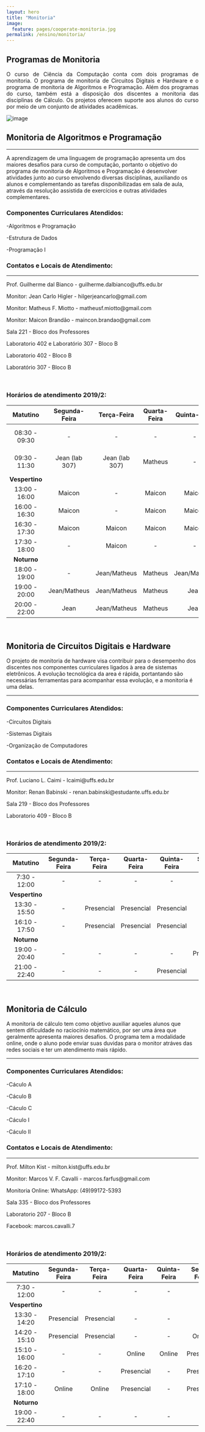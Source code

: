 ```yaml
---
layout: hero
title: "Monitoria"
image:
  feature: pages/cooperate-monitoria.jpg
permalink: /ensino/monitoria/
---
```


<section class="fdb-block">
  <div class="container">
    <div class="row align-items-center pt-2 pt-lg-5">
      <div class="col-12 col-md-8 col-lg-7" style=" text-align: justify;">
        <h2>Programas de Monitoria</h2>
        <p class="lead">O curso de Ciência da Computação conta com dois programas de monitoria. O programa de monitoria de Circuitos Digitais e Hardware e o programa de monitoria de Algoritmos e Programação. Além dos programas do curso, também está a disposição dos discentes a monitoria das disciplinas de Cálculo. Os projetos oferecem suporte aos alunos do curso por meio de um conjunto de atividades acadêmicas.</p>
      </div>
      <div class="col-8 col-md-4 m-auto m-md-0 ml-md-auto pt-5">
        <p><img alt="image" class="img-fluid" src="../../images/illustrations/teaching.svg"></p>
      </div>
    </div>
  </div>
</section>

<section>
  <div class="container">
    <div class="row justify-content-center">
      <div class="col-12 text-left">
        <h2>Monitoria de Algoritmos e Programação</h2>
        <hr/>
        <p class="text-justify">A aprendizagem de uma linguagem de programação apresenta um dos maiores desafios para curso de
computação, portanto o objetivo do programa de monitoria de Algoritmos e Programação é desenvolver atividades junto ao curso envolvendo diversas disciplinas, auxiliando os alunos e complementando as tarefas disponibilizadas em sala de aula, através da resolução assistida de exercícios e outras atividades complementares.
        </p>
        <h3>Componentes Curriculares Atendidos:</h3>
        <p>-Algoritmos e Programação</p>
        <p>-Estrutura de Dados</p>
        <p>-Programação I</p>
        <div class="alert alert-dark breath-top" role="alert">
          <h3 class="alert-heading">Contatos e Locais de Atendimento:</h3>
          <hr/>
          <div class="row text-left pt-5">
            <div class="col-12 col-sm-6 col-md-7">
              <p>Prof. Guilherme dal Bianco - guilherme.dalbianco@uffs.edu.br</p>
              <p>Monitor: Jean Carlo Higler - hilgerjeancarlo@gmail.com</p>
              <p>Monitor: Matheus F. Miotto - matheusf.miotto@gmail.com</p>
              <p>Monitor: Maicon Brandão - maincon.brandao@gmail.com</p>       
            </div>
            <div class="col-12 col-sm-6 col-md-5">
              <p>Sala 221 - Bloco dos Professores</p>
              <p>Laboratorio 402 e Laboratório 307 - Bloco B</p>
              <p>Laboratorio 402 - Bloco B</p>
              <p>Laboratório 307 - Bloco B</p>
            </div>
          </div> 
        </div>
      </div>
    </div>
  </div>
</section>

<br>
<h3>Horários de atendimento 2019/2:</h3>

|  **Matutino** |  Segunda-Feira |   Terça-Feira  | Quarta-Feira | Quinta-Feira |   Sexta-Feira  |
|:-------------:|:--------------:|:--------------:|:------------:|:------------:|:--------------:|
| 08:30 - 09:30 |        -       |   -            |       -      |      -       | Jean (lab 307) |
| 09:30 - 11:30 | Jean (lab 307) | Jean (lab 307) | Matheus      |       -      | Jean (lab 307) |
|**Vespertino** |                |                |              |              |                |
| 13:00 - 16:00 | Maicon         |     -          | Maicon       | Maicon       | Maicon         |
| 16:00 - 16:30 | Maicon         |     -          | Maicon       | Maicon       |    -           |
| 16:30 - 17:30 | Maicon         | Maicon         | Maicon       | Maicon       |    -           |
| 17:30 - 18:00 |          -     | Maicon         |    -         |      -       |                |
| **Noturno**   |                |                |              |              |                |
| 18:00 - 19:00 |              - | Jean/Matheus   | Matheus      | Jean/Matheus | Jean           |
| 19:00 - 20:00 | Jean/Matheus   | Jean/Matheus   | Matheus      | Jean         | Jean           |
| 20:00 - 22:00 | Jean           | Jean/Matheus   | Matheus      | Jean         | Jean           |

<br>

<section>
  <div class="container">
    <div class="row justify-content-center">
      <div class="col-12 text-left">
        <h2>Monitoria de Circuitos Digitais e Hardware</h2>
        <p class="text-justify">O projeto de monitoria de hardware visa contribuir para o desempenho dos discentes nos componentes curriculares ligados à area de sistemas eletrônicos. A evolução tecnológica da area é rápida, portantando são necessárias ferramentas para acompanhar essa evolução, e a monitoria é uma delas.
        </p>
        <hr/>
        <h3>Componentes Curriculares Atendidos:</h3>
        <p>-Circuitos Digitais</p>
        <p>-Sistemas Digitais</p>
        <p>-Organização de Computadores</p>
        <div class="alert alert-dark breath-top" role="alert">
          <h3 class="alert-heading">Contatos e Locais de Atendimento:</h3>
          <hr/>
          <div class="row text-left pt-5">
            <div class="col-12 col-sm-6 col-md-7">
              <p>Prof. Luciano L. Caimi - lcaimi@uffs.edu.br</p>
              <p>Monitor: Renan Babinski - renan.babinski@estudante.uffs.edu.br</p>
            </div>
            <div class="col-12 col-sm-6 col-md-5">
              <p>Sala 219 - Bloco dos Professores</p>
              <p>Laboratorio 409 - Bloco B</p>
            </div>
          </div> 
        </div>
      </div>
    </div>
  </div>
</section>

<br>
<h3>Horários de atendimento 2019/2:</h3>

|  **Matutino** |  Segunda-Feira |   Terça-Feira  | Quarta-Feira | Quinta-Feira |   Sexta-Feira  |
|:-------------:|:--------------:|:--------------:|:------------:|:------------:|:--------------:|
| 7:30 - 12:00  | -              | -              | -            |  -           | -              |
|**Vespertino** |                |                |              |              |                |
| 13:30 - 15:50 | -              | Presencial     | Presencial   |  Presencial  | -              |
| 16:10 - 17:50 | -              | Presencial     | Presencial   |  Presencial  | -              |
| **Noturno**   |                |                |              |              |                |
| 19:00 - 20:40 | -              | -              | -            |  -           | Presencial     |
| 21:00 - 22:40 | -              | -              | -            |  Presencial  | -              |

<br>

<section>
  <div class="container">
    <div class="row justify-content-center">
      <div class="col-12 text-left">
        <h2>Monitoria de Cálculo</h2>
        <p class="text-justify">A monitoria de cálculo tem como objetivo auxiliar aqueles alunos que sentem dificuldade no raciocínio matemático, por ser uma área que geralmente apresenta maiores desafios. O programa tem a modalidade online, onde o aluno pode enviar suas duvidas para o monitor atráves das redes sociais e ter um atendimento mais rápido.</p>
        <hr/>
        <h3>Componentes Curriculares Atendidos:</h3>
        <p>-Cáculo A</p>
        <p>-Cáculo B</p>
        <p>-Cáculo C</p>
        <p>-Cáculo I</p>
        <p>-Cáculo II</p>
        <div class="alert alert-dark breath-top" role="alert">
          <h3 class="alert-heading">Contatos e Locais de Atendimento:</h3>
          <hr/>
          <div class="row text-left pt-5">
            <div class="col-12 col-sm-6 col-md-7">
              <p>Prof. Milton Kist - milton.kist@uffs.edu.br</p>
              <p>Monitor: Marcos V. F. Cavalli  - marcos.farfus@gmail.com</p>
              <p>Monitoria Online: WhatsApp: (49)99172-5393</p>
            </div>
            <div class="col-12 col-sm-6 col-md-5">
              <p>Sala 335 - Bloco dos Professores</p>
              <p>Laboratorio 207 - Bloco B</p>
              <p>Facebook: marcos.cavalli.7</p>           
            </div>
          </div> 
        </div>        
      </div>
    </div>
  </div>
</section>

<br>
<h3>Horários de atendimento 2019/2:</h3>

|  **Matutino** |  Segunda-Feira |   Terça-Feira  | Quarta-Feira | Quinta-Feira |   Sexta-Feira  |
|:-------------:|:--------------:|:--------------:|:------------:|:------------:|:--------------:|
| 7:30 - 12:00  | -              | -              | -            |  -           | -              |
|**Vespertino** |                |                |              |              |                |
| 13:30 - 14:20 | Presencial     | Presencial     | -            |  -           | -              |
| 14:20 - 15:10 | Presencial     | Presencial     | -            |  -           | Online         |
| 15:10 - 16:00 | -              | -              | Online       | Online       | Presencial     |
| 16:20 - 17:10 | -              | -              | Presencial   |  -           | Presencial     |
| 17:10 - 18:00 | Online         | Online         | Presencial   |  -           | Presencial     |
| **Noturno**   |                |                |              |              |                |
| 19:00 - 22:40 | -              | -              | -            |  -           | -              |

<br>
